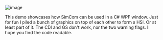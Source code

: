 ![image](https://github.com/dinther/SimCom/assets/1192916/bc091eef-853a-4f76-a372-9924b80a437c)

This demo showcases how SimCom can be used in a C# WPF window. Just for fun I piled a bunch of graphics on top of each other to form a HSI. Or at least part of it.
The CDI and GS don't work, nor the two warning flags.
I hope you find the code readable.
